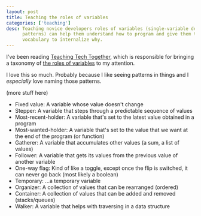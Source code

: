 ```yaml
---
layout: post
title: Teaching the roles of variables
categories: ['teaching']
desc: Teaching novice developers roles of variables (single-variable design
      patterns) can help them understand how to program and give them the
      vocabulary to internalize why.
---
```


I've been reading [Teaching Tech Together](teachtogether.tech/en), which is
responsible for bringing a taxonomy of [the roles of
variables](http://saja.kapsi.fi/var_roles/index.html) to my attention.

I love this so much. Probably because I like seeing patterns in things and I
*especially* love naming those patterns.

(more stuff here)

- Fixed value: A variable whose value doesn't change
- Stepper: A variable that steps through a predictable sequence of values
- Most-recent-holder: A variable that's set to the latest value obtained in a
  program
- Most-wanted-holder: A variable that's set to the value that we want at the end
  of the program (or function)
- Gatherer: A variable that accumulates other values (a sum, a list of values)
- Follower: A variable that gets its values from the previous value of another
  variable
- One-way flag: Kind of like a toggle, except once the flip is switched, it can
  never go back (most likely a boolean)
- Temporary: ...a temporary variable
- Organizer: A collection of values that can be rearranged (ordered)
- Container: A collection of values that can be added and removed
  (stacks/queues)
- Walker: A variable that helps with traversing in a data structure

